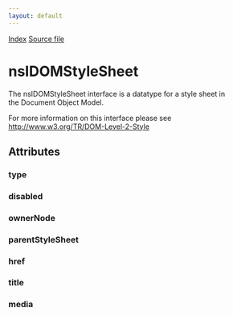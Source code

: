 ```yaml
---
layout: default
---
```

<div id='links'><a href="../index.html">Index</a>
<a href="http://dxr.mozilla.org/mozilla-central/source/dom/interfaces/stylesheets/nsIDOMStyleSheet.idl">Source file</a>
</div>

# nsIDOMStyleSheet #
  
The nsIDOMStyleSheet interface is a datatype for a style sheet in  
the Document Object Model.  
  
For more information on this interface please see  
http://www.w3.org/TR/DOM-Level-2-Style  
  

## Attributes ##

### type ###

### disabled ###

### ownerNode ###

### parentStyleSheet ###

### href ###

### title ###

### media ###
